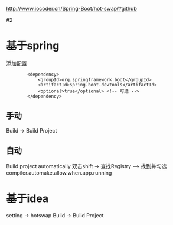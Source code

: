 <http://www.iocoder.cn/Spring-Boot/hot-swap/?github>

#2
# 基于spring
添加配置
```
        <dependency>
            <groupId>org.springframework.boot</groupId>
            <artifactId>spring-boot-devtools</artifactId>
            <optional>true</optional> <!-- 可选 -->
        </dependency>
```
## 手动
Build -> Build Project
## 自动
Build project automatically
双击shift -> 查找Registry --> 找到并勾选compiler.automake.allow.when.app.running
# 基于idea
setting -> hotswap
Build -> Build Project